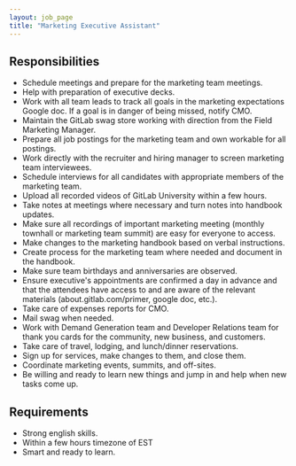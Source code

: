 ```yaml
---
layout: job_page
title: "Marketing Executive Assistant"
---
```


## Responsibilities

* Schedule meetings and prepare for the marketing team meetings.
* Help with preparation of executive decks.
* Work with all team leads to track all goals in the marketing expectations Google doc. If a goal is in danger of being missed, notify CMO.
* Maintain the GitLab swag store working with direction from the Field Marketing Manager.
* Prepare all job postings for the marketing team and own workable for all postings.
* Work directly with the recruiter and hiring manager to screen marketing team interviewees.  
* Schedule interviews for all candidates with appropriate members of the marketing team.
* Upload all recorded videos of GitLab University within a few hours.
* Take notes at meetings where necessary and turn notes into handbook updates.  
* Make sure all recordings of important marketing meeting (monthly townhall or marketing team summit) are easy for everyone to access.  
* Make changes to the marketing handbook based on verbal instructions.  
* Create process for the marketing team where needed and document in the handbook.
* Make sure team birthdays and anniversaries are observed.  
* Ensure executive's appointments are confirmed a day in advance and that the attendees have access to and are aware of the relevant materials (about.gitlab.com/primer, google doc, etc.).
* Take care of expenses reports for CMO.  
* Mail swag when needed.
* Work with Demand Generation team and Developer Relations team for thank you cards for the community, new business, and customers.
* Take care of travel, lodging, and lunch/dinner reservations.  
* Sign up for services, make changes to them, and close them.  
* Coordinate marketing events, summits, and off-sites.  
* Be willing and ready to learn new things and jump in and help when new tasks come up.  

## Requirements  
* Strong english skills.  
* Within a few hours timezone of EST  
* Smart and ready to learn.  
